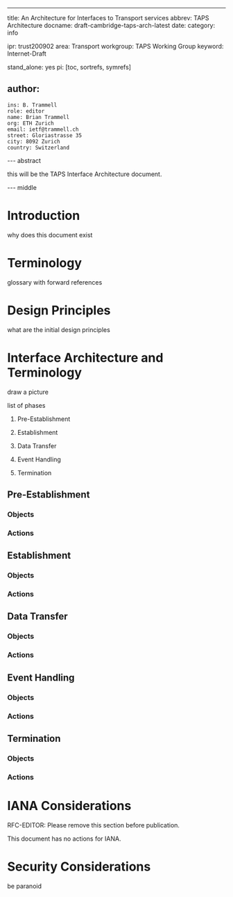 ---
title: An Architecture for Interfaces to Transport services
abbrev: TAPS Architecture
docname: draft-cambridge-taps-arch-latest
date: 
category: info

ipr: trust200902
area: Transport
workgroup: TAPS Working Group
keyword: Internet-Draft

stand_alone: yes
pi: [toc, sortrefs, symrefs]

author:
  -
    ins: B. Trammell
    role: editor
    name: Brian Trammell
    org: ETH Zurich
    email: ietf@trammell.ch
    street: Gloriastrasse 35
    city: 8092 Zurich
    country: Switzerland


--- abstract

this will be the TAPS Interface Architecture document.

--- middle

# Introduction

why does this document exist

# Terminology

glossary with forward references

# Design Principles

what are the initial design principles 

# Interface Architecture and Terminology

draw a picture

list of phases

1. Pre-Establishment

2. Establishment

3. Data Transfer

4. Event Handling

5. Termination

## Pre-Establishment

### Objects

### Actions

## Establishment

### Objects

### Actions

## Data Transfer

### Objects

### Actions

## Event Handling

### Objects

### Actions

## Termination

### Objects

### Actions

# IANA Considerations

RFC-EDITOR: Please remove this section before publication.

This document has no actions for IANA.

# Security Considerations

be paranoid

